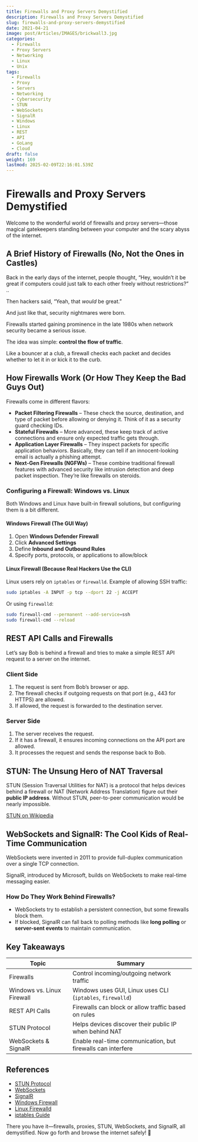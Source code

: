 ```yaml
---
title: Firewalls and Proxy Servers Demystified
description: Firewalls and Proxy Servers Demystified
slug: firewalls-and-proxy-servers-demystified
date: 2021-04-21
image: post/Articles/IMAGES/brickwall3.jpg
categories:
  - Firewalls
  - Proxy Servers
  - Networking
  - Linux
  - Unix
tags:
  - Firewalls
  - Proxy
  - Servers
  - Networking
  - Cybersecurity
  - STUN
  - WebSockets
  - SignalR
  - Windows
  - Linux
  - REST
  - API
  - GoLang
  - Cloud
draft: false
weight: 169
lastmod: 2025-02-09T22:16:01.539Z
---
```

# Firewalls and Proxy Servers Demystified

Welcome to the wonderful world of firewalls and proxy servers—those magical gatekeepers standing between your computer and the scary abyss of the internet.

## A Brief History of Firewalls (No, Not the Ones in Castles)

Back in the early days of the internet, people thought, “Hey, wouldn’t it be great if computers could just talk to each other freely without restrictions?” ..

Then hackers said, “Yeah, that *would* be great.”

And just like that, security nightmares were born.

Firewalls started gaining prominence in the late 1980s when network security became a serious issue.

The idea was simple: **control the flow of traffic**.

Like a bouncer at a club, a firewall checks each packet and decides whether to let it in or kick it to the curb.

## How Firewalls Work (Or How They Keep the Bad Guys Out)

Firewalls come in different flavors:

* **Packet Filtering Firewalls** – These check the source, destination, and type of packet before allowing or denying it. Think of it as a security guard checking IDs.
* **Stateful Firewalls** – More advanced, these keep track of active connections and ensure only expected traffic gets through.
* **Application Layer Firewalls** – They inspect packets for specific application behaviors. Basically, they can tell if an innocent-looking email is actually a phishing attempt.
* **Next-Gen Firewalls (NGFWs)** – These combine traditional firewall features with advanced security like intrusion detection and deep packet inspection. They’re like firewalls on steroids.

### Configuring a Firewall: Windows vs. Linux

Both Windows and Linux have built-in firewall solutions, but configuring them is a bit different.

#### Windows Firewall (The GUI Way)

1. Open **Windows Defender Firewall**
2. Click **Advanced Settings**
3. Define **Inbound and Outbound Rules**
4. Specify ports, protocols, or applications to allow/block

#### Linux Firewall (Because Real Hackers Use the CLI)

Linux users rely on `iptables` or `firewalld`. Example of allowing SSH traffic:

```sh
sudo iptables -A INPUT -p tcp --dport 22 -j ACCEPT
```

Or using `firewalld`:

```sh
sudo firewall-cmd --permanent --add-service=ssh
sudo firewall-cmd --reload
```

## REST API Calls and Firewalls

Let’s say Bob is behind a firewall and tries to make a simple REST API request to a server on the internet.

### Client Side

1. The request is sent from Bob’s browser or app.
2. The firewall checks if outgoing requests on that port (e.g., 443 for HTTPS) are allowed.
3. If allowed, the request is forwarded to the destination server.

### Server Side

1. The server receives the request.
2. If it has a firewall, it ensures incoming connections on the API port are allowed.
3. It processes the request and sends the response back to Bob.

## STUN: The Unsung Hero of NAT Traversal

STUN (Session Traversal Utilities for NAT) is a protocol that helps devices behind a firewall or NAT (Network Address Translation) figure out their **public IP address**. Without STUN, peer-to-peer communication would be nearly impossible.

[STUN on Wikipedia](https://en.wikipedia.org/wiki/STUN)

## WebSockets and SignalR: The Cool Kids of Real-Time Communication

WebSockets were invented in 2011 to provide full-duplex communication over a single TCP connection.

SignalR, introduced by Microsoft, builds on WebSockets to make real-time messaging easier.

### How Do They Work Behind Firewalls?

* WebSockets try to establish a persistent connection, but some firewalls block them.
* If blocked, SignalR can fall back to polling methods like **long polling** or **server-sent events** to maintain communication.

## Key Takeaways

| Topic                      | Summary                                                     |
| -------------------------- | ----------------------------------------------------------- |
| Firewalls                  | Control incoming/outgoing network traffic                   |
| Windows vs. Linux Firewall | Windows uses GUI, Linux uses CLI (`iptables`, `firewalld`)  |
| REST API Calls             | Firewalls can block or allow traffic based on rules         |
| STUN Protocol              | Helps devices discover their public IP when behind NAT      |
| WebSockets & SignalR       | Enable real-time communication, but firewalls can interfere |

## References

* [STUN Protocol](https://en.wikipedia.org/wiki/STUN)
* [WebSockets](https://en.wikipedia.org/wiki/WebSocket)
* [SignalR](https://en.wikipedia.org/wiki/SignalR)
* [Windows Firewall](https://docs.microsoft.com/en-us/windows/security/threat-protection/windows-firewall/)
* [Linux Firewalld](https://firewalld.org/)
* [iptables Guide](https://netfilter.org/)

There you have it—firewalls, proxies, STUN, WebSockets, and SignalR, all demystified. Now go forth and browse the internet safely! 🚀

